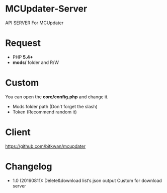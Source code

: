 # MCUpdater-Server
API SERVER For MCUpdater

# Request
- PHP **5.4+**
- **mods/** folder and R/W

# Custom
You can open the **core/config.php** and change it.
- Mods folder path (Don't forget the slash)
- Token (Recommend random it)

# Client
https://github.com/bitkwan/mcupdater

# Changelog
- 1.0 (20160811):
	Delete&download list‘s json output
	Custom for download server
